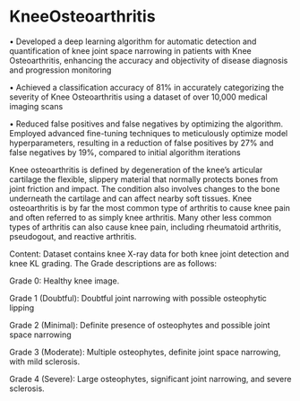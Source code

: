 # KneeOsteoarthritis

•	Developed a deep learning algorithm for automatic detection and quantification of knee joint space narrowing in patients with Knee Osteoarthritis, enhancing the accuracy and objectivity of disease diagnosis and progression monitoring


•	Achieved a classification accuracy of 81% in accurately categorizing the severity of Knee Osteoarthritis using a dataset of over 10,000 medical imaging scans


•	Reduced false positives and false negatives by optimizing the algorithm. Employed advanced fine-tuning techniques to meticulously optimize model hyperparameters, resulting in a reduction of false positives by 27% and false negatives by 19%, compared to initial algorithm iterations


Knee osteoarthritis is defined by degeneration of the knee’s articular cartilage the flexible, slippery material that normally protects bones from joint friction and impact. The condition also involves changes to the bone underneath the cartilage and can affect nearby soft tissues. Knee osteoarthritis is by far the most common type of arthritis to cause knee pain and often referred to as simply knee arthritis. Many other less common types of arthritis can also cause knee pain, including rheumatoid arthritis, pseudogout, and reactive arthritis.

Content: Dataset contains knee X-ray data for both knee joint detection and knee KL grading. The Grade descriptions are as follows:

Grade 0: Healthy knee image.


Grade 1 (Doubtful): Doubtful joint narrowing with possible osteophytic lipping


Grade 2 (Minimal): Definite presence of osteophytes and possible joint space narrowing


Grade 3 (Moderate): Multiple osteophytes, definite joint space narrowing, with mild sclerosis.


Grade 4 (Severe): Large osteophytes, significant joint narrowing, and severe sclerosis.
